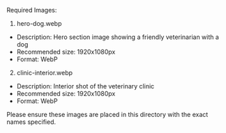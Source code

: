 Required Images:

1. hero-dog.webp
- Description: Hero section image showing a friendly veterinarian with a dog
- Recommended size: 1920x1080px
- Format: WebP

2. clinic-interior.webp
- Description: Interior shot of the veterinary clinic
- Recommended size: 1920x1080px
- Format: WebP

Please ensure these images are placed in this directory with the exact names specified.
